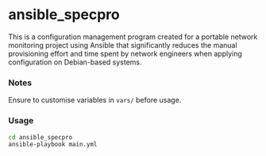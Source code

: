 # ansible_specpro

This is a configuration management program created for a portable network monitoring project using Ansible that significantly reduces the manual provisioning effort and time spent by network engineers when applying configuration on Debian-based systems.

### Notes

Ensure to customise variables in ```vars/``` before usage.

### Usage
```bash
cd ansible_specpro
ansible-playbook main.yml
```
